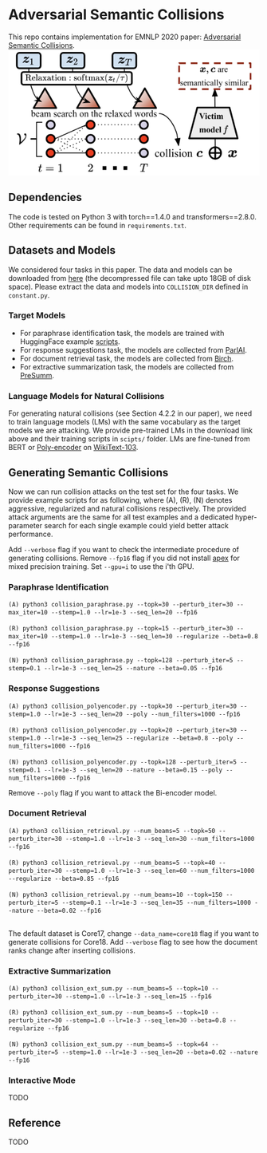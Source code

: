 # Adversarial Semantic Collisions
This repo contains implementation for EMNLP 2020 paper: 
[Adversarial Semantic Collisions](http://www.cs.cornell.edu/~shmat/shmat_emnlp20.pdf).
![method](assets/method.png)

## Dependencies
The code is tested on Python 3 with torch==1.4.0 and transformers==2.8.0. 
Other requirements can be found in `requirements.txt`.

## Datasets and Models
We considered four tasks in this paper. The data and models can be downloaded from [here](https://zenodo.org/record/4263446#.X6iYUnVKjCJ) (the decompressed file can take upto 18GB of disk space).
Please extract the data and models into `COLLISION_DIR` defined in `constant.py`.

### Target Models
* For paraphrase identification task, the models are trained with HuggingFace example [scripts](https://github.com/huggingface/transformers/blob/master/examples/text-classification/run_glue.py).
* For response suggestions task, the models are collected from [ParlAI](https://parl.ai/projects/polyencoder/).
* For document retrieval task, the models are collected from [Birch](https://github.com/castorini/birch).
* For extractive summarization task, the models are collected from [PreSumm](https://github.com/nlpyang/PreSumm).


### Language Models for Natural Collisions
For generating natural collisions (see Section 4.2.2 in our paper), we need to train language models (LMs) with the same
vocabulary as the target models we are attacking. 
We provide pre-trained LMs in the download link above and their training scripts in `scipts/` folder. 
LMs are fine-tuned from BERT or [Poly-encoder](https://arxiv.org/pdf/1905.01969.pdf) on [WikiText-103](https://www.salesforce.com/products/einstein/ai-research/the-wikitext-dependency-language-modeling-dataset/).


## Generating Semantic Collisions
Now we can run collision attacks on the test set for the four tasks.
We provide example scripts for as following, where (A), (R), (N) denotes aggressive, 
regularized and natural collisions respectively.
The provided attack arguments are the same for all test examples and 
a dedicated hyper-parameter search for each single example could yield better attack performance. 

Add `--verbose` flag if you want to check the intermediate procedure of generating collisions.
Remove `--fp16` flag if you did not install [apex](https://github.com/NVIDIA/apex) for mixed precision training.
Set `--gpu=i` to use the i'th GPU. 

### **Paraphrase Identification** 
```
(A) python3 collision_paraphrase.py --topk=30 --perturb_iter=30 --max_iter=10 --stemp=1.0 --lr=1e-3 --seq_len=20 --fp16

(R) python3 collision_paraphrase.py --topk=15 --perturb_iter=30 --max_iter=10 --stemp=1.0 --lr=1e-3 --seq_len=30 --regularize --beta=0.8 --fp16 

(N) python3 collision_paraphrase.py --topk=128 --perturb_iter=5 --stemp=0.1 --lr=1e-3 --seq_len=25 --nature --beta=0.05 --fp16
```

### **Response Suggestions**
```
(A) python3 collision_polyencoder.py --topk=30 --perturb_iter=30 --stemp=1.0 --lr=1e-3 --seq_len=20 --poly --num_filters=1000 --fp16

(R) python3 collision_polyencoder.py --topk=20 --perturb_iter=30 --stemp=1.0 --lr=1e-3 --seq_len=25 --regularize --beta=0.8 --poly --num_filters=1000 --fp16

(N) python3 collision_polyencoder.py --topk=128 --perturb_iter=5 --stemp=0.1 --lr=1e-3 --seq_len=20 --nature --beta=0.15 --poly --num_filters=1000 --fp16
```
Remove `--poly` flag if you want to attack the Bi-encoder model.

### **Document Retrieval** 
```
(A) python3 collision_retrieval.py --num_beams=5 --topk=50 --perturb_iter=30 --stemp=1.0 --lr=1e-3 --seq_len=30 --num_filters=1000 --fp16

(R) python3 collision_retrieval.py --num_beams=5 --topk=40 --perturb_iter=30 --stemp=1.0 --lr=1e-3 --seq_len=60 --num_filters=1000 --regularize --beta=0.85 --fp16

(N) python3 collision_retrieval.py --num_beams=10 --topk=150 --perturb_iter=5 --stemp=0.1 --lr=1e-3 --seq_len=35 --num_filters=1000 --nature --beta=0.02 --fp16
 
```
The default dataset is Core17, change `--data_name=core18` flag if you want to generate collisions for Core18.
Add `--verbose` flag to see how the document ranks change after inserting collisions.  

### **Extractive Summarization** 
```
(A) python3 collision_ext_sum.py --num_beams=5 --topk=10 --perturb_iter=30 --stemp=1.0 --lr=1e-3 --seq_len=15 --fp16

(R) python3 collision_ext_sum.py --num_beams=5 --topk=10 --perturb_iter=30 --stemp=1.0 --lr=1e-3 --seq_len=30 --beta=0.8 --regularize --fp16

(N) python3 collision_ext_sum.py --num_beams=5 --topk=64 --perturb_iter=5 --stemp=1.0 --lr=1e-3 --seq_len=20 --beta=0.02 --nature --fp16
```

### **Interactive Mode**

TODO

## Reference
TODO